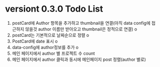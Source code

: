 # versiont 0.3.0 Todo List

1. postCard에 Author 항목을 추가하고 thumbnail을 연결(아직 data config에 접근하지 않을것 author 이름만 받아오고 thumbnail은 정적으로 연결) o
2. postCard는 기본적으로 날짜순으로 정렬 o
3. PostCard에 date 표시 o
4. data-config에 author정보를 추가 o
5. 메인 페이지에서 author 별 프로젝트 수 count
6. 메인 페이지에서 author 클릭과 동시에 메인페이지 post 정렬(author 별로)
